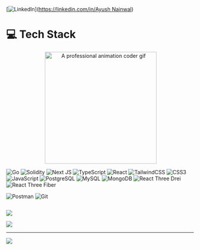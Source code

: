
[![LinkedIn](https://img.shields.io/badge/LinkedIn-%230077B5.svg?logo=linkedin&logoColor=white)]([https://linkedin.com/in/Ayush Nainwal](https://www.linkedin.com/in/ayush-nainwal-070ba9255/)) 

# 💻 Tech Stack

<div style="display: flex; justify-content: center; flex-wrap: wrap;">
<div style="text-align: center; justify-content: center;">
  <img src="https://github.com/user-attachments/assets/754f7f48-57b4-4b8f-9054-b21ef7803698" width="300px" align="right" alt="A professional animation coder gif"/>
</div>
<div style="justify-content: center;" >
  
  ![Go](https://img.shields.io/badge/go-%2300add8.svg?style=for-the-badge&logo=go&logoColor=white) 
  ![Solidity](https://img.shields.io/badge/Solidity-%23363636.svg?style=for-the-badge&logo=solidity&logoColor=white) 
  ![Next JS](https://img.shields.io/badge/Next-black?style=for-the-badge&logo=next.js&logoColor=white) 
  ![TypeScript](https://img.shields.io/badge/typescript-%23007ACC.svg?style=for-the-badge&logo=typescript&logoColor=white) 
  ![React](https://img.shields.io/badge/react-%2320232a.svg?style=for-the-badge&logo=react&logoColor=%2361DAFB) 
  ![TailwindCSS](https://img.shields.io/badge/tailwindcss-%2338B2AC.svg?style=for-the-badge&logo=tailwind-css&logoColor=white) 
  ![CSS3](https://img.shields.io/badge/css3-%231572B6.svg?style=for-the-badge&logo=css3&logoColor=white)
  ![JavaScript](https://img.shields.io/badge/javascript-%23323330.svg?style=for-the-badge&logo=javascript&logoColor=%23F7DF1E) 
  ![PostgreSQL](https://img.shields.io/badge/PostgreSQL-%23316192.svg?style=for-the-badge&logo=postgresql&logoColor=white) 
  ![MySQL](https://img.shields.io/badge/mysql-%2300f.svg?style=for-the-badge&logo=mysql&logoColor=white)
  ![MongoDB](https://img.shields.io/badge/MongoDB-%234ea94b.svg?style=for-the-badge&logo=mongodb&logoColor=white)
  ![React Three Drei](https://img.shields.io/badge/react_three_drei-%233d4f7c.svg?style=for-the-badge&logo=react&logoColor=61DAFB) 
  ![React Three Fiber](https://img.shields.io/badge/react_three_fiber-%23202c37.svg?style=for-the-badge&logo=react&logoColor=61DAFB)  
   
  ![Postman](https://img.shields.io/badge/Postman-FF6C37?style=for-the-badge&logo=postman&logoColor=white) 
  ![Git](https://img.shields.io/badge/git-%23F05033.svg?style=for-the-badge&logo=git&logoColor=white)
  
  
</div>
</div>


![](https://github-profile-trophy.vercel.app/?username=ayushn2&theme=radical&no-frame=false&no-bg=true&margin-w=4)


![](https://quotes-github-readme.vercel.app/api?type=horizontal&theme=radical)

---
[![](https://visitcount.itsvg.in/api?id=ayushn2&icon=2&color=0)](https://visitcount.itsvg.in)

